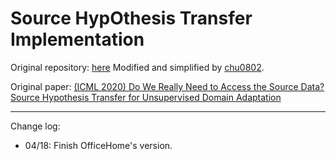# Source HypOthesis Transfer Implementation

Original repository: [here](https://github.com/tim-learn/SHOT)
Modified and simplified by [chu0802](https://github.com/chu0802).

Original paper: [(ICML 2020) Do We Really Need to Access the Source Data? Source Hypothesis Transfer for Unsupervised Domain Adaptation](http://proceedings.mlr.press/v119/liang20a/liang20a.pdf)

---

Change log:

* 04/18: Finish OfficeHome's version.

